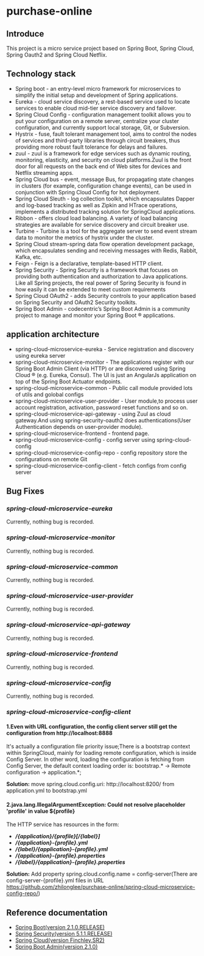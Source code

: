 # purchase-online

## Introduce
This project is a micro service project based on Spring Boot, Spring Cloud, Spring Oauth2 and Spring Cloud Netflix.

## Technology stack

* Spring boot - an entry-level micro framework for microservices to simplify the initial setup and development of Spring applications.
* Eureka - cloud service discovery, a rest-based service used to locate services to enable cloud mid-tier service discovery and failover.
* Spring Cloud Config - configuration management toolkit allows you to put your configuration on a remote server, centralize your cluster configuration, and currently support local storage, Git, or Subversion.
* Hystrix - fuse, fault tolerant management tool, aims to control the nodes of services and third-party libraries through circuit breakers, thus providing more robust fault tolerance for delays and failures.
* zuul - zuul is a framework for edge services such as dynamic routing, monitoring, elasticity, and security on cloud platforms.Zuul is the front door for all requests on the back end of Web sites for devices and Netflix streaming apps.
* Spring Cloud bus - event, message Bus, for propagating state changes in clusters (for example, configuration change events), can be used in conjunction with Spring Cloud Config for hot deployment.
* Spring Cloud Sleuth - log collection toolkit, which encapsulates Dapper and log-based tracking as well as Zipkin and HTrace operations, implements a distributed tracking solution for SpringCloud applications.
* Ribbon - offers cloud load balancing. A variety of load balancing strategies are available for service discovery and circuit breaker use.
* Turbine - Turbine is a tool for the aggregate server to send event stream data to monitor the metrics of hystrix under the cluster.
* Spring Cloud stream-spring data flow operation development package, which encapsulates sending and receiving messages with Redis, Rabbit, Kafka, etc.
* Feign - Feign is a declarative, template-based HTTP client.
* Spring Security - Spring Security is a framework that focuses on providing both authentication and authorization to Java applications. Like all Spring projects, the real power of Spring Security is found in how easily it can be extended to meet custom requirements
* Spring Cloud OAuth2 - adds Security controls to your application based on Spring Security and OAuth2 Security toolkits.
* Spring Boot Admin - codecentric’s Spring Boot Admin is a community project to manage and monitor your Spring Boot ® applications. 

## application architecture

* spring-cloud-microservice-eureka - Service registration and discovery using eureka server
* spring-cloud-microservice-monitor -  The applications register with our Spring Boot Admin Client (via HTTP) or are discovered using Spring Cloud ® (e.g. Eureka, Consul). The UI is just an AngularJs application on top of the Spring Boot Actuator endpoints.
* spring-cloud-microservice-common - Public call module provided lots of utils and golobal configs 
* spring-cloud-microservice-user-provider - User module,to process user account registration, activation, password reset functions and so on.
* spring-cloud-microservice-api-gateway - using Zuul as cloud gateway.And using spring-security-oauth2 does authentications(User Authentication depends on user-provider module).
* spring-cloud-microservice-frontend - frontend page.
* spring-cloud-microservice-config - config server using spring-cloud-config
* spring-cloud-microservice-config-repo - config repository store the configurations on remote Git 
* spring-cloud-microservice-config-client - fetch configs from config server
## Bug Fixes
### _spring-cloud-microservice-eureka_
Currently, nothing bug is recorded.
### _spring-cloud-microservice-monitor_
Currently, nothing bug is recorded.
### _spring-cloud-microservice-common_ 
Currently, nothing bug is recorded.
### _spring-cloud-microservice-user-provider_
Currently, nothing bug is recorded.
### _spring-cloud-microservice-api-gateway_
Currently, nothing bug is recorded.
### _spring-cloud-microservice-frontend_
Currently, nothing bug is recorded.
### _spring-cloud-microservice-config_ 
Currently, nothing bug is recorded.
### _spring-cloud-microservice-config-client_
#### **1.Even with URL configuration, the config client server still get the configuration from http://localhost:8888**
It's actually a configuration file priority issue;There is a bootstrap context within SpringCloud, mainly for loading remote configuration, which is inside Config Server.
In other word, loading the configuration is fetching from Config Server, the default context loading order is:  bootstrap.* -> Remote configuration -> application.*;

**Solution:**  move spring.cloud.config.uri: http://localhost:8200/ from application.yml to bootstrap.yml

#### **2.java.lang.IllegalArgumentException: Could not resolve placeholder 'profile' in value ${profile}**
The HTTP service has resources in the form:
* **_/{application}/{profile}[/{label}]_**
* **_/{application}-{profile}.yml_**
* **_/{label}/{application}-{profile}.yml_**
* **_/{application}-{profile}.properties_**
* **_/{label}/{application}-{profile}.properties_**

**Solution:**  Add property spring.cloud.config.name = config-server(There are config-server-{profile}.yml files in URL https://github.com/zhilonglee/purchase-online/spring-cloud-microservice-config-repo/)

## Reference documentation
* [Spring Boot(version 2.1.0.RELEASE)](https://docs.spring.io/spring-boot/docs/2.1.0.RELEASE/reference/htmlsingle/)
* [Spring Security(version 5.1.1.RELEASE)](https://docs.spring.io/spring-security/site/docs/5.1.1.RELEASE/reference/htmlsingle/)
* [Spring Cloud(version Finchley.SR2)](https://cloud.spring.io/spring-cloud-static/Finchley.SR2/)
* [Spring Boot Admin(version 2.1.0)](http://codecentric.github.io/spring-boot-admin/2.1.0/)